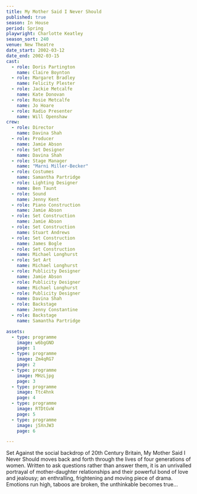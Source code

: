 ```yaml
---
title: My Mother Said I Never Should
published: true
season: In House
period: Spring
playwright: Charlotte Keatley
season_sort: 240
venue: New Theatre
date_start: 2002-03-12
date_end: 2002-03-15
cast:
  - role: Doris Partington
    name: Claire Boynton
  - role: Margaret Bradley
    name: Felicity Plester
  - role: Jackie Metcalfe
    name: Kate Donovan
  - role: Rosie Metcalfe
    name: Jo Hoare
  - role: Radio Presenter
    name: Will Openshaw
crew:
  - role: Director
    name: Davina Shah
  - role: Producer
    name: Jamie Abson
  - role: Set Designer
    name: Davina Shah
  - role: Stage Manager
    name: "Marni Miller-Becker"
  - role: Costumes
    name: Samantha Partridge
  - role: Lighting Designer
    name: Ben Taunt
  - role: Sound
    name: Jenny Kent
  - role: Piano Construction
    name: Jamie Abson
  - role: Set Construction
    name: Jamie Abson
  - role: Set Construction
    name: Stuart Andrews
  - role: Set Construction
    name: James Bogle
  - role: Set Construction
    name: Michael Longhurst
  - role: Set Art
    name: Michael Longhurst
  - role: Publicity Designer
    name: Jamie Abson
  - role: Publicity Designer
    name: Michael Longhurst
  - role: Publicity Designer
    name: Davina Shah
  - role: Backstage
    name: Jenny Constantine
  - role: Backstage
    name: Samantha Partridge

assets:
  - type: programme
    image: w6bgGND
    page: 1
  - type: programme
    image: Zm4qRG7
    page: 2
  - type: programme
    image: MHzLjpg
    page: 3
  - type: programme
    image: Ttc4hnk
    page: 4
  - type: programme
    image: RTDtGvW
    page: 5
  - type: programme
    image: j5XnJW3
    page: 6

---
```



Set Against the social backdrop of 20th Century Britain, My Mother Said I Never Should moves back and forth through the lives of four generations of women. Written to ask questions rather than answer them, it is an unrivalled portrayal of mother-daughter relationships and their powerful bond of love and jealousy; an enthralling, frightening and moving piece of drama. Emotions run high, taboos are broken, the unthinkable becomes true...
